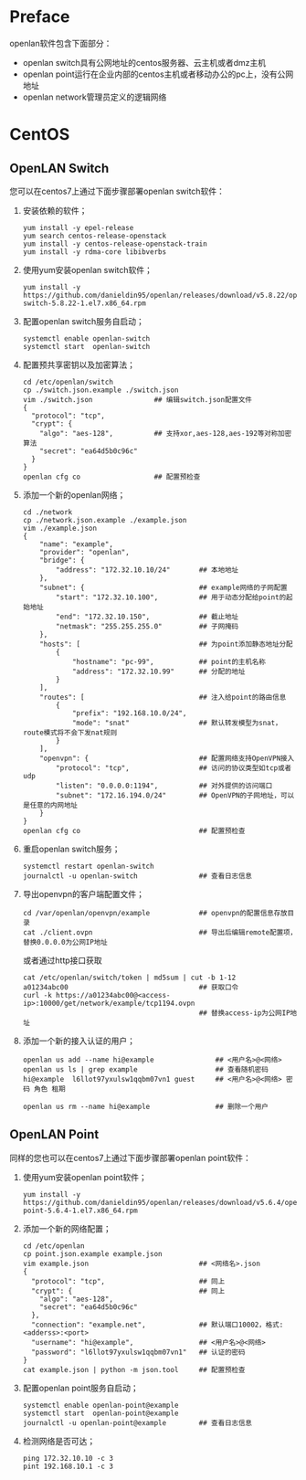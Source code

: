 # Preface

openlan软件包含下面部分：

* openlan switch具有公网地址的centos服务器、云主机或者dmz主机
* openlan point运行在企业内部的centos主机或者移动办公的pc上，没有公网地址
* openlan network管理员定义的逻辑网络

# CentOS

## OpenLAN Switch

您可以在centos7上通过下面步骤部署openlan switch软件：
1. 安装依赖的软件；
   ```
   yum install -y epel-release
   yum search centos-release-openstack
   yum install -y centos-release-openstack-train
   yum install -y rdma-core libibverbs
   ```
2. 使用yum安装openlan switch软件；
   ```
   yum install -y https://github.com/danieldin95/openlan/releases/download/v5.8.22/openlan-switch-5.8.22-1.el7.x86_64.rpm
   ```
3. 配置openlan switch服务自启动；
   ```
   systemctl enable openlan-switch
   systemctl start  openlan-switch
   ```
4. 配置预共享密钥以及加密算法；
   ```
   cd /etc/openlan/switch
   cp ./switch.json.example ./switch.json
   vim ./switch.json               ## 编辑switch.json配置文件
   {
     "protocol": "tcp",
     "crypt": {
       "algo": "aes-128",          ## 支持xor,aes-128,aes-192等对称加密算法
       "secret": "ea64d5b0c96c"
     }
   }
   openlan cfg co                  ## 配置预检查
   ```
   
5. 添加一个新的openlan网络；
   ```
   cd ./network
   cp ./network.json.example ./example.json
   vim ./example.json 
   {
       "name": "example",
       "provider": "openlan",
       "bridge": {
           "address": "172.32.10.10/24"       ## 本地地址
       },
       "subnet": {                            ## example网络的子网配置
           "start": "172.32.10.100",          ## 用于动态分配给point的起始地址
           "end": "172.32.10.150",            ## 截止地址
           "netmask": "255.255.255.0"         ## 子网掩码
       },
       "hosts": [                             ## 为point添加静态地址分配
           {
               "hostname": "pc-99",           ## point的主机名称
               "address": "172.32.10.99"      ## 分配的地址
           }
       ],
       "routes": [                            ## 注入给point的路由信息
           {
               "prefix": "192.168.10.0/24",
               "mode": "snat"                 ## 默认转发模型为snat，route模式将不会下发nat规则
           }
       ],
       "openvpn": {                           ## 配置网络支持OpenVPN接入
           "protocol": "tcp",                 ## 访问的协议类型如tcp或者udp
           "listen": "0.0.0.0:1194",          ## 对外提供的访问端口
           "subnet": "172.16.194.0/24"        ## OpenVPN的子网地址，可以是任意的内网地址
       }
   }
   openlan cfg co                             ## 配置预检查
   ```
6. 重启openlan switch服务；
   ```
   systemctl restart openlan-switch
   journalctl -u openlan-switch               ## 查看日志信息
   ```
7. 导出openvpn的客户端配置文件；
   ```
   cd /var/openlan/openvpn/example            ## openvpn的配置信息存放目录
   cat ./client.ovpn                          ## 导出后编辑remote配置项，替换0.0.0.0为公网IP地址
   ```
   或者通过http接口获取
   ```
   cat /etc/openlan/switch/token | md5sum | cut -b 1-12
   a01234abc00                                ## 获取口令
   curl -k https://a01234abc00@<access-ip>:10000/get/network/example/tcp1194.ovpn
                                              ## 替换access-ip为公网IP地址
   ```
8. 添加一个新的接入认证的用户；
   ```
   openlan us add --name hi@example               ## <用户名>@<网络>
   openlan us ls | grep example                   ## 查看随机密码
   hi@example  l6llot97yxulsw1qqbm07vn1 guest     ## <用户名>@<网络> 密码 角色 租期
   
   openlan us rm --name hi@example                ## 删除一个用户
   ```
## OpenLAN Point

同样的您也可以在centos7上通过下面步骤部署openlan point软件：
1. 使用yum安装openlan point软件；
   ```
   yum install -y https://github.com/danieldin95/openlan/releases/download/v5.6.4/openlan-point-5.6.4-1.el7.x86_64.rpm
   ```
2. 添加一个新的网络配置；
   ```
   cd /etc/openlan
   cp point.json.example example.json
   vim example.json                           ## <网络名>.json
   {
     "protocol": "tcp",                       ## 同上
     "crypt": {                               ## 同上
       "algo": "aes-128",
       "secret": "ea64d5b0c96c"
     },
     "connection": "example.net",             ## 默认端口10002，格式:<adderss>:<port>
     "username": "hi@example",                ## <用户名>@<网络>
     "password": "l6llot97yxulsw1qqbm07vn1"   ## 认证的密码
   }
   cat example.json | python -m json.tool     ## 配置预检查
   ```
3. 配置openlan point服务自启动；
   ```
   systemctl enable openlan-point@example
   systemctl start  openlan-point@example
   journalctl -u openlan-point@example        ## 查看日志信息
   ```
4. 检测网络是否可达；
   ```
   ping 172.32.10.10 -c 3
   pint 192.168.10.1 -c 3
   ```
